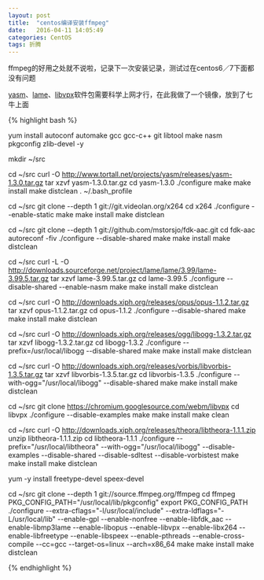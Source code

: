 ```yaml
---
layout: post
title:  "centos编译安装ffmpeg"
date:   2016-04-11 14:05:49
categories: CentOS
tags: 折腾
---
```


ffmpeg的好用之处就不说啦，记录下一次安装记录，测试过在centos6／7下面都没有问题


[yasm]、[lame]、[libvpx]软件包需要科学上网才行，在此我做了一个镜像，放到了七牛上面


{% highlight bash %}

yum install autoconf automake gcc gcc-c++ git libtool make nasm pkgconfig zlib-devel -y

mkdir ~/src

cd ~/src
curl -O http://www.tortall.net/projects/yasm/releases/yasm-1.3.0.tar.gz
tar xzvf yasm-1.3.0.tar.gz
cd yasm-1.3.0
./configure
make
make install
make distclean
. ~/.bash_profile

cd ~/src
git clone --depth 1 git://git.videolan.org/x264
cd x264
./configure --enable-static
make
make install
make distclean

cd ~/src
git clone --depth 1 git://github.com/mstorsjo/fdk-aac.git
cd fdk-aac
autoreconf -fiv
./configure --disable-shared
make
make install
make distclean

cd ~/src
curl -L -O http://downloads.sourceforge.net/project/lame/lame/3.99/lame-3.99.5.tar.gz
tar xzvf lame-3.99.5.tar.gz
cd lame-3.99.5
./configure --disable-shared --enable-nasm
make
make install
make distclean

cd ~/src
curl -O http://downloads.xiph.org/releases/opus/opus-1.1.2.tar.gz
tar xzvf opus-1.1.2.tar.gz
cd opus-1.1.2
./configure --disable-shared
make
make install
make distclean

cd ~/src
curl -O http://downloads.xiph.org/releases/ogg/libogg-1.3.2.tar.gz
tar xzvf libogg-1.3.2.tar.gz
cd libogg-1.3.2
./configure --prefix=/usr/local/libogg --disable-shared
make
make install
make distclean

cd ~/src
curl -O http://downloads.xiph.org/releases/vorbis/libvorbis-1.3.5.tar.gz
tar xzvf libvorbis-1.3.5.tar.gz
cd libvorbis-1.3.5
./configure --with-ogg="/usr/local/libogg" --disable-shared
make
make install
make distclean

cd ~/src
git clone https://chromium.googlesource.com/webm/libvpx
cd libvpx
./configure --disable-examples
make
make install
make clean

cd ~/src
curl -O http://downloads.xiph.org/releases/theora/libtheora-1.1.1.zip
unzip libtheora-1.1.1.zip
cd libtheora-1.1.1
./configure --prefix="/usr/local/libtheora" --with-ogg="/usr/local/libogg" --disable-examples --disable-shared --disable-sdltest --disable-vorbistest
make
make install
make distclean

yum -y install freetype-devel speex-devel

cd ~/src
git clone --depth 1 git://source.ffmpeg.org/ffmpeg
cd ffmpeg
PKG_CONFIG_PATH="/usr/local/lib/pkgconfig"
export PKG_CONFIG_PATH
./configure --extra-cflags="-l/usr/local/include" --extra-ldflags="-L/usr/local/lib" --enable-gpl --enable-nonfree --enable-libfdk_aac --enable-libmp3lame --enable-libopus --enable-libvpx --enable-libx264 --enable-libfreetype --enable-libspeex --enable-pthreads --enable-cross-compile --cc=gcc --target-os=linux --arch=x86_64
make
make install
make distclean

{% endhighlight %}


[yasm]: http://7xjbml.com1.z0.glb.clouddn.com/ffmpeg/src/yasm-1.3.0.tar.gz
[lame]: http://7xjbml.com1.z0.glb.clouddn.com/ffmpeg/src/lame-3.99.5.tar.gz
[libvpx]: http://7xjbml.com1.z0.glb.clouddn.com/ffmpeg/src/libvpx.tar.gz
